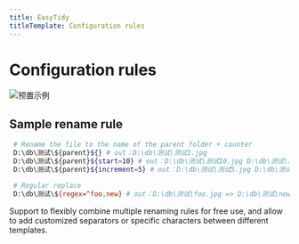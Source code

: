 ```yaml
---
title: EasyTidy
titleTemplate: Configuration rules
---
```


# Configuration rules

![预置示例](/images/PixPin_2025-01-07_17-08-41.gif)

## Sample rename rule

```bash
 # Rename the file to the name of the parent folder + counter
 D:\db\测试\${parent}${} # out：D:\db\测试\测试1.jpg
 D:\db\测试\${parent}${start=10} # out：D:\db\测试\测试10.jpg D:\db\测试\测试11.jpg
 D:\db\测试\${parent}${increment=5} # out：D:\db\测试\测试5.jpg D:\db\测试\测试10.jpg

 # Regular replace
 D:\db\测试\${regex=^foo,new} # out：D:\db\测试\foo.jpg => D:\db\测试\new.jpg
```

Support to flexibly combine multiple renaming rules for free use, and allow to add customized separators or specific characters between different templates.
